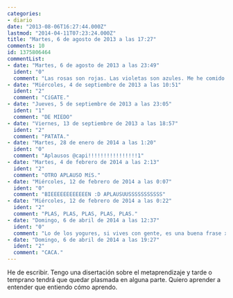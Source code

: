 ```yaml
---
categories:
- diario
date: "2013-08-06T16:27:44.000Z"
lastmod: "2014-04-11T07:23:24.000Z"
title: "Martes, 6 de agosto de 2013 a las 17:27"
comments: 10
id: 1375806464
commentList:
- date: "Martes, 6 de agosto de 2013 a las 23:49"
  ident: "0"
  comment: "Las rosas son rojas. Las violetas son azules. Me he comido tus yogures."
- date: "Miércoles, 4 de septiembre de 2013 a las 10:51"
  ident: "2"
  comment: "CíGATE."
- date: "Jueves, 5 de septiembre de 2013 a las 23:05"
  ident: "1"
  comment: "DE MIEDO"
- date: "Viernes, 13 de septiembre de 2013 a las 18:57"
  ident: "2"
  comment: "PATATA."
- date: "Martes, 28 de enero de 2014 a las 1:20"
  ident: "0"
  comment: "Aplausos @capi!!!!!!!!!!!!!!!!1"
- date: "Martes, 4 de febrero de 2014 a las 2:13"
  ident: "2"
  comment: "OTRO APLAUSO MíS."
- date: "Miércoles, 12 de febrero de 2014 a las 0:07"
  ident: "0"
  comment: "BIEEEEEEEEEEEEN :D APLAUSUUSSSSSSSSSSS"
- date: "Miércoles, 12 de febrero de 2014 a las 0:22"
  ident: "2"
  comment: "PLAS, PLAS, PLAS, PLAS, PLAS."
- date: "Domingo, 6 de abril de 2014 a las 12:37"
  ident: "0"
  comment: "Lo de los yogures, si vives con gente, es una buena frase xDDDDDDDDDD"
- date: "Domingo, 6 de abril de 2014 a las 19:27"
  ident: "2"
  comment: "CACA."
---
```


He de escribir. Tengo una disertación sobre el metaprendizaje y tarde o temprano tendrá que quedar plasmada en alguna parte. Quiero aprender a entender que entiendo cómo aprendo.